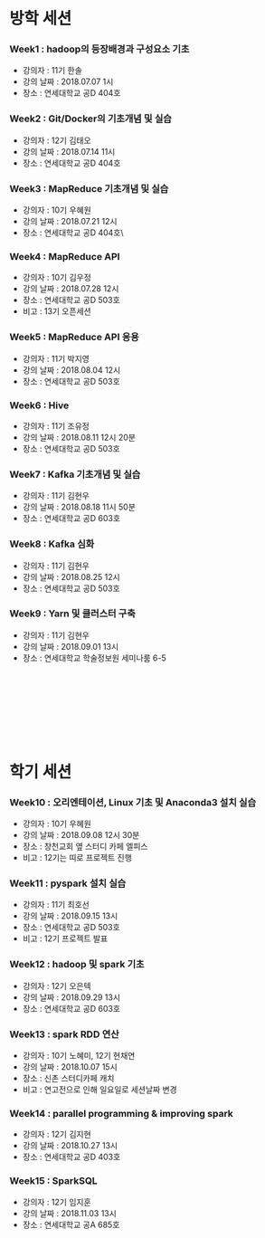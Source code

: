 # 방학 세션
### Week1 : hadoop의 등장배경과 구성요소 기초 
- 강의자 : 11기 한솔
- 강의 날짜 : 2018.07.07 1시
- 장소 : 연세대학교 공D 404호

### Week2 : Git/Docker의 기초개념 및 실습
- 강의자 : 12기 김태오
- 강의 날짜 : 2018.07.14 11시
- 장소 : 연세대학교 공D 404호

### Week3 : MapReduce 기초개념 및 실습
- 강의자 : 10기 우혜원
- 강의 날짜 : 2018.07.21 12시
- 장소 : 연세대학교 공D 404호\

### Week4 : MapReduce API
- 강의자 : 10기 김우정
- 강의 날짜 : 2018.07.28 12시
- 장소 : 연세대학교 공D 503호
- 비고 : 13기 오픈세션

### Week5 : MapReduce API 응용
- 강의자 : 11기 박지영
- 강의 날짜 : 2018.08.04 12시
- 장소 : 연세대학교 공D 503호

### Week6 : Hive
- 강의자 : 11기 조유정
- 강의 날짜 : 2018.08.11 12시 20분
- 장소 : 연세대학교 공D 503호

### Week7 : Kafka 기초개념 및 실습
- 강의자 : 11기 김현우
- 강의 날짜 : 2018.08.18 11시 50분
- 장소 : 연세대학교 공D 603호

### Week8 : Kafka 심화 
- 강의자 : 11기 김현우
- 강의 날짜 : 2018.08.25 12시 
- 장소 : 연세대학교 공D 503호

### Week9 : Yarn 및 클러스터 구축 
- 강의자 : 11기 김현우
- 강의 날짜 : 2018.09.01 13시 
- 장소 : 연세대학교 학술정보원 세미나룸 6-5

<br></br>
-----
<br></br>

# 학기 세션 
### Week10 : 오리엔테이션, Linux 기초 및 Anaconda3 설치 실습
- 강의자 : 10기 우혜원
- 강의 날짜 : 2018.09.08 12시 30분 
- 장소 : 창천교회 옆 스터디 카페 엘피스
- 비고 : 12기는 띠로 프로젝트 진행  

### Week11 : pyspark 설치 실습
- 강의자 : 11기 최호선
- 강의 날짜 : 2018.09.15 13시
- 장소 : 연세대학교 공D 503호
- 비고 : 12기 프로젝트 발표

### Week12 : hadoop 및 spark 기초
- 강의자 : 12기 오은텍
- 강의 날짜 : 2018.09.29 13시
- 장소 : 연세대학교 공D 603호

### Week13 : spark RDD 연산
- 강의자 : 10기 노혜미, 12기 현채연
- 강의 날짜 : 2018.10.07 15시
- 장소 : 신촌 스터디카페 캐치
- 비고 : 연고전으로 인해 일요일로 세션날짜 변경

### Week14 : parallel programming & improving spark
- 강의자 : 12기 김지현
- 강의 날짜 : 2018.10.27 13시
- 장소 : 연세대학교 공D 403호

### Week15 : SparkSQL
- 강의자 : 12기 임지훈
- 강의 날짜 : 2018.11.03 13시
- 장소 : 연세대학교 공A 685호

